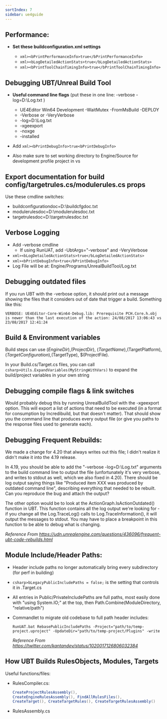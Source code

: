 ```yaml
---
sortIndex: 7
sidebar: ue4guide
---
```


## Performance:

- **Set these buildconfiguration.xml settings**

  - `xml><bPrintPerformanceInfo>true</bPrintPerformanceInfo>`
  - `xml><bLogDetailedActionStats>true</bLogDetailedActionStats>`
  - `xml><bPrintToolChainTimingInfo>true</bPrintToolChainTimingInfo>`

## Debugging UBT/Unreal Build Tool

- **Useful command line flags** (put these in one line: -verbose -log=D:\\Log.txt )

  - UE4Editor Win64 Development -WaitMutex -FromMsBuild -DEPLOY
  - \-Verbose or -VeryVerbose
  - \-log=D:\\Log.txt
  - \-xgeexport
  - \-noxge
  - \-installed

- Add `xml><bPrintDebugInfo>true<bPrintDebugInfo>`

- Also make sure to set working directory to Engine/Source for development profile project in vs

## Export documentation for build config/targetrules.cs/modulerules.cs props

Use these cmdline switches:

- buildconfigurationdoc=D:\\buildcfgdoc.txt
- modulerulesdoc=D:\\modulerulesdoc.txt
- targetrulesdoc=D:\\targetrulesdoc.txt

## Verbose Logging

- Add -verbose cmdline
  - If using RunUAT, add -UbtArgs="-verbose" and -VeryVerbose
- `xml><bLogDetailedActionStats>true</bLogDetailedActionStats>`
- `xml><bPrintDebugInfo>true</bPrintDebugInfo>`
- Log File will be at: Engine/Programs/UnrealBuildTool/Log.txt

## Debugging outdated files

If you run UBT with the -verbose option, it should print out a message showing the files that it considers out of date that trigger a build. Something like this:

`VERBOSE: UE4Editor-Core-Win64-Debug.lib: Prerequisite PCH.Core.h.obj is newer than the last execution of the action: 24/08/2017 13:06:43 vs 23/08/2017 12:41:24`

## Build & Environment variables

Build steps can use $(EngineDir),$(ProjectDir), $(TargetName),$(TargetPlatform), $(TargetConfiguration),$(TargetType), $(ProjectFile).

In your Build.cs/Target.cs files, you can call `csharp>Utils.ExpandVariables(MyStringWithVars)` to expand the build/project variables in your own string

## Debugging compile flags & link switches

Would probably debug this by running UnrealBuildTool with the -xgeexport option. This will export a list of actions that need to be executed (in a format for consumption by Incredibuild, but that doesn't matter). That should show you the command line that produces every output file (or give you paths to the response files used to generate each).

## Debugging Frequent Rebuilds:

We made a change for 4.20 that always writes out this file; I didn't realize it didn't make it into the 4.19 release.

In 4.19, you should be able to add the "-verbose -log=D:\\Log.txt" arguments to the build command line to output the file (unfortunately it's very verbose, and writes to stdout as well, which we also fixed in 4.20). There should be log output saying things like "Produced item XXX was produced by outdated command line", describing everything that needed to be rebuilt. Can you reproduce the bug and attach the output?

The other option would be to look at the ActionGraph.IsActionOutdated() function in UBT. This function contains all the log output we're looking for - if you change all the Log.TraceLog() calls to Log.TraceInformation(), it will output the messages to stdout. You may have to place a breakpoint in this function to be able to debug what is changing.

*Reference From <https://udn.unrealengine.com/questions/436096/frequent-ubt-code-rebuilds.html>*

## Module Include/Header Paths:

- Header include paths no longer automatically bring every subdirectory (for perf in building)

- `csharp>bLegacyPublicIncludePaths = false;` is the setting that controls it in .Target.cs

- All entries in Public/PrivateIncludePaths are full paths, most easily done with "using System.IO;" at the top, then Path.Combine(ModuleDirectory, "relative/path")

- Commandlet to migrate old codebase to full path header includes:

  `RunUAT.bat RebasePublicIncludePaths -Project="path/to/temp-project.uproject" -UpdateDir="path/to/temp-project/Plugins" -write`

  *Reference From <https://twitter.com/kantandev/status/1020017126806032384>*

## How UBT Builds RulesObjects, Modules, Targets

Useful functions/files:

- RulesCompiler.cs:

  ```csharp
  CreateProjectRulesAssembly(),
  CreateEngineRulesAssembly(), FindAllRulesFiles(),
  CreateTarget(), CreateTargetRules(), CreateTargetRulesAssembly()
  ```

- RulesAssembly.cs
